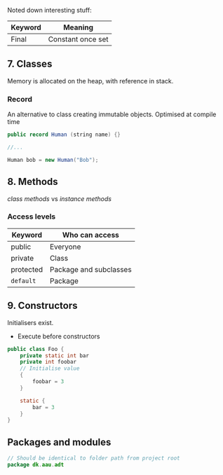 Noted down interesting stuff:

| Keyword | Meaning           |
| ------- | ----------------- |
| Final   | Constant once set | 

## 7. Classes

Memory is allocated on the heap, with reference in stack. 
### Record
An alternative to class creating immutable objects. Optimised at compile time

```java
public record Human (string name) {}

//...

Human bob = new Human("Bob");
```

## 8. Methods
*class methods* vs *instance methods*

### Access levels

| Keyword   | Who can access         |
| --------- | ---------------------- |
| public    | Everyone               |
| private   | Class                  |
| protected | Package and subclasses |
| `default` | Package                | 

## 9. Constructors
Initialisers exist.
- Execute before constructors

```java
public class Foo {
	private static int bar
	private int foobar
	// Initialise value
	{
		foobar = 3
	}

	static {
		bar = 3
	}
}
```

## Packages and modules
```java
// Should be identical to folder path from project root
package dk.aau.adt
```